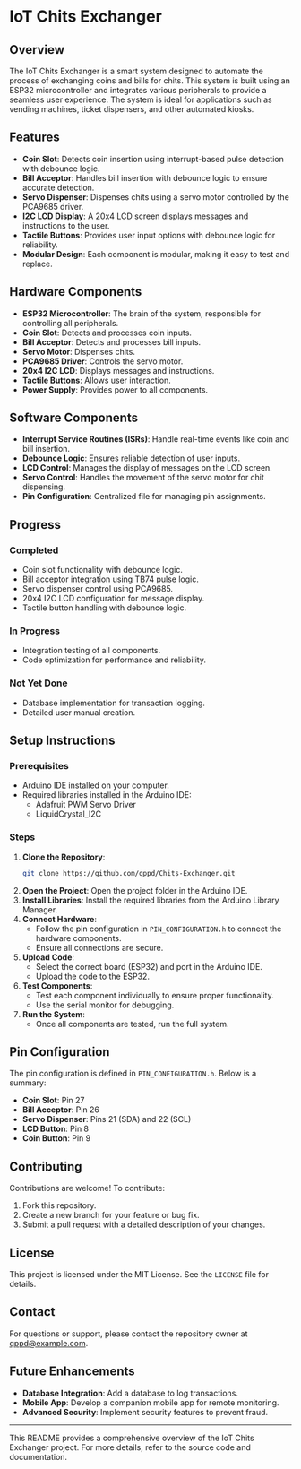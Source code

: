 # IoT Chits Exchanger

## Overview
The IoT Chits Exchanger is a smart system designed to automate the process of exchanging coins and bills for chits. This system is built using an ESP32 microcontroller and integrates various peripherals to provide a seamless user experience. The system is ideal for applications such as vending machines, ticket dispensers, and other automated kiosks.

## Features
- **Coin Slot**: Detects coin insertion using interrupt-based pulse detection with debounce logic.
- **Bill Acceptor**: Handles bill insertion with debounce logic to ensure accurate detection.
- **Servo Dispenser**: Dispenses chits using a servo motor controlled by the PCA9685 driver.
- **I2C LCD Display**: A 20x4 LCD screen displays messages and instructions to the user.
- **Tactile Buttons**: Provides user input options with debounce logic for reliability.
- **Modular Design**: Each component is modular, making it easy to test and replace.

## Hardware Components
- **ESP32 Microcontroller**: The brain of the system, responsible for controlling all peripherals.
- **Coin Slot**: Detects and processes coin inputs.
- **Bill Acceptor**: Detects and processes bill inputs.
- **Servo Motor**: Dispenses chits.
- **PCA9685 Driver**: Controls the servo motor.
- **20x4 I2C LCD**: Displays messages and instructions.
- **Tactile Buttons**: Allows user interaction.
- **Power Supply**: Provides power to all components.

## Software Components
- **Interrupt Service Routines (ISRs)**: Handle real-time events like coin and bill insertion.
- **Debounce Logic**: Ensures reliable detection of user inputs.
- **LCD Control**: Manages the display of messages on the LCD screen.
- **Servo Control**: Handles the movement of the servo motor for chit dispensing.
- **Pin Configuration**: Centralized file for managing pin assignments.

## Progress
### Completed
- Coin slot functionality with debounce logic.
- Bill acceptor integration using TB74 pulse logic.
- Servo dispenser control using PCA9685.
- 20x4 I2C LCD configuration for message display.
- Tactile button handling with debounce logic.

### In Progress
- Integration testing of all components.
- Code optimization for performance and reliability.

### Not Yet Done
- Database implementation for transaction logging.
- Detailed user manual creation.

## Setup Instructions
### Prerequisites
- Arduino IDE installed on your computer.
- Required libraries installed in the Arduino IDE:
  - Adafruit PWM Servo Driver
  - LiquidCrystal_I2C

### Steps
1. **Clone the Repository**:
   ```bash
   git clone https://github.com/qppd/Chits-Exchanger.git
   ```
2. **Open the Project**:
   Open the project folder in the Arduino IDE.
3. **Install Libraries**:
   Install the required libraries from the Arduino Library Manager.
4. **Connect Hardware**:
   - Follow the pin configuration in `PIN_CONFIGURATION.h` to connect the hardware components.
   - Ensure all connections are secure.
5. **Upload Code**:
   - Select the correct board (ESP32) and port in the Arduino IDE.
   - Upload the code to the ESP32.
6. **Test Components**:
   - Test each component individually to ensure proper functionality.
   - Use the serial monitor for debugging.
7. **Run the System**:
   - Once all components are tested, run the full system.

## Pin Configuration
The pin configuration is defined in `PIN_CONFIGURATION.h`. Below is a summary:
- **Coin Slot**: Pin 27
- **Bill Acceptor**: Pin 26
- **Servo Dispenser**: Pins 21 (SDA) and 22 (SCL)
- **LCD Button**: Pin 8
- **Coin Button**: Pin 9

## Contributing
Contributions are welcome! To contribute:
1. Fork this repository.
2. Create a new branch for your feature or bug fix.
3. Submit a pull request with a detailed description of your changes.

## License
This project is licensed under the MIT License. See the `LICENSE` file for details.

## Contact
For questions or support, please contact the repository owner at [qppd@example.com](mailto:qppd@example.com).

## Future Enhancements
- **Database Integration**: Add a database to log transactions.
- **Mobile App**: Develop a companion mobile app for remote monitoring.
- **Advanced Security**: Implement security features to prevent fraud.

---
This README provides a comprehensive overview of the IoT Chits Exchanger project. For more details, refer to the source code and documentation.
